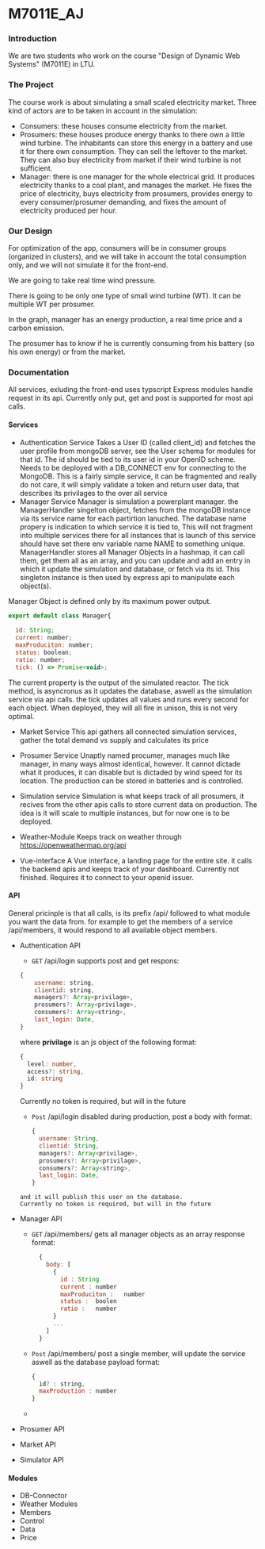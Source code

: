 # M7011E_AJ

### Introduction
We are two students who work on the course "Design of Dynamic Web Systems" (M7011E) in LTU.

### The Project
The course work is about simulating a small scaled electricity market. Three kind of actors are to be taken in account in the simulation:
* Consumers: these houses consume electricity from the market.
* Prosumers: these houses produce energy thanks to there own a little wind turbine. The inhabitants can store this energy in a battery and use it for there own consumption. They can sell the leftover to the market. They can also buy electricity from market if their wind turbine is not sufficient.
* Manager: there is one manager for the whole electrical grid. It produces electricity thanks to a coal plant, and manages the market. He fixes the price of electricity, buys electricity from prosumers, provides energy to every consumer/prosumer demanding, and fixes the amount of electricity produced per hour.

### Our Design
For optimization of the app, consumers will be in consumer groups (organized in clusters), and we will take in account the total consumption only, and we will not simulate it for the front-end.

We are going to take real time wind pressure.

There is going to be only one type of small wind turbine (WT). It can be multiple WT per prosumer.

In the graph, manager has an energy production, a real time price and a carbon emission.

The prosumer has to know if he is currently consuming from his battery (so his own energy) or from the market.

### Documentation
All services, exluding the front-end uses typscript Express modules handle request in its api. Currently only put, get and post is supported for most api calls.
#### Services
* Authentication Service
  Takes a User ID (called client_id) and fetches the user profile from mongoDB server, see the User schema for modules  for that id. 
  The id should be tied to its user id in your OpenID scheme. Needs to be deployed with a DB_CONNECT env for connecting to the MongoDB. 
  This is a fairly simple service, it can be fragmented and really do not care, it will simply validate a token and return user data, that describes its privilages to the over all service
*  Manager Service
  Manager is simulation a powerplant manager. the ManagerHandler singelton object, fetches from the mongoDB instance via its service name for each partirtion lanuched. The database name propery is indication to which service it is tied to, This will not fragment into multiple services there for all instances that is launch of this service should have set there env variable name NAME to something unique.
  ManagerHandler stores all Manager Objects in a hashmap, it can call them, get them all as an array, and you can update and add an entry in which it update the simulation and database, or fetch via its id. This singleton instance is then used by express api to manipulate each object(s).
 
  
  Manager Object is defined only by its maximum power output.
  ```js
  export default class Manager{
    
    id: String;
    current: number;
    maxProduciton: number;
    status: boolean;
    ratio: number;
    tick: () => Promise<void>;

  ```
  The current property is the output of the simulated reactor. The tick method, is asyncronus as it updates the database, aswell as the simulation service via api calls. the tick updates all values and runs every second for each object. When deployed, they will all fire in unison, this is not very optimal.
  * Market Service
    This api gathers all connected simulation services, gather the total demand vs supply and calculates its price
  * Prosumer Service
    Unaptly named procumer, manages much like manager, in many ways almost identical, however. It cannot dictade what it produces, it can disable but is dictaded by wind speed for its location. The production can be stored in batteries and is controlled.  
    
   * Simulation service
   Simulation is what keeps track of all prosumers, it recives from the other apis calls to store current data on production. The idea is it will scale to multiple instances, but for now one is to be deployed.
   * Weather-Module
    Keeps track on weather through https://openweathermap.org/api
   * Vue-interface
   A Vue interface, a landing page for the entire site. it calls the backend apis and keeps track of your dashboard. Currently not finished. Requires it to connect to your openid issuer.
#### API
  General pricinple is that all calls, is its prefix /api/ followed to what module you want the data from. 
  for example to get the members of a service /api/members, it would respond to all available object members.

  * Authentication API
      * ``` GET ``` /api/login
      supports post and get
      respons:
      ```js
      {
          username: string,
          clientid: string,
          managers?: Array<privilage>,
          prosumers?: Array<privilage>,
          consumers?: Array<string>,
          last_login: Date,
    }
      ```
      where **privilage** is an js object of the following format:
      ```ts
      {
      	level: number,
        access?: string,
        id: string
      }
      ```
      Currently no token is required, but will in the future
      
      * ``` Post ``` /api/login
        disabled during production, post a body with format:
        ```js
        {
          username: String,
          clientid: String,
          managers?: Array<privilage>,
          prosumers?: Array<privilage>,
          consumers?: Array<string>,
          last_login: Date,
        }
       ``` 
      and it will publish this user on the database. 
      Currently no token is required, but will in the future
      
  * Manager API 
    * ``` GET ``` /api/members/
      gets all manager objects as an array
      response format:
      ```js
        {
          body: [
            {
              id : String
              current : number
              maxProduciton :	number
              status :	boolen
              ratio :	number
            }
            ...
          ]
        }
      ```
    * ``` Post ``` /api/members/
      post a single member, will update the service aswell as the database
      payload format:
      ```js
      {
        id? : string,
        maxProduction : number
      }
      ```
     * 
  
  * Prosumer API
  
  * Market API
  
  * Simulator API
#### Modules

* DB-Connector
* Weather Modules
* Members
* Control
* Data
* Price

